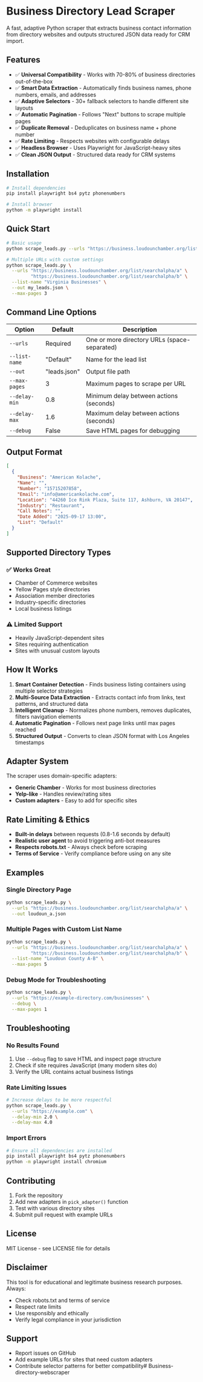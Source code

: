 # Business Directory Lead Scraper

A fast, adaptive Python scraper that extracts business contact information from directory websites and outputs structured JSON data ready for CRM import.

## Features

- ✅ **Universal Compatibility** - Works with 70-80% of business directories out-of-the-box
- ✅ **Smart Data Extraction** - Automatically finds business names, phone numbers, emails, and addresses
- ✅ **Adaptive Selectors** - 30+ fallback selectors to handle different site layouts
- ✅ **Automatic Pagination** - Follows "Next" buttons to scrape multiple pages
- ✅ **Duplicate Removal** - Deduplicates on business name + phone number
- ✅ **Rate Limiting** - Respects websites with configurable delays
- ✅ **Headless Browser** - Uses Playwright for JavaScript-heavy sites
- ✅ **Clean JSON Output** - Structured data ready for CRM systems

## Installation

```bash
# Install dependencies
pip install playwright bs4 pytz phonenumbers

# Install browser
python -m playwright install
```

## Quick Start

```bash
# Basic usage
python scrape_leads.py --urls "https://business.loudounchamber.org/list/searchalpha/a"

# Multiple URLs with custom settings
python scrape_leads.py \
  --urls "https://business.loudounchamber.org/list/searchalpha/a" \
         "https://business.loudounchamber.org/list/searchalpha/b" \
  --list-name "Virginia Businesses" \
  --out my_leads.json \
  --max-pages 3
```

## Command Line Options

| Option | Default | Description |
|--------|---------|-------------|
| `--urls` | Required | One or more directory URLs (space-separated) |
| `--list-name` | "Default" | Name for the lead list |
| `--out` | "leads.json" | Output file path |
| `--max-pages` | 3 | Maximum pages to scrape per URL |
| `--delay-min` | 0.8 | Minimum delay between actions (seconds) |
| `--delay-max` | 1.6 | Maximum delay between actions (seconds) |
| `--debug` | False | Save HTML pages for debugging |

## Output Format

```json
[
  {
    "Business": "American Kolache",
    "Name": "",
    "Number": "15715207858",
    "Email": "info@americankolache.com",
    "Location": "44260 Ice Rink Plaza, Suite 117, Ashburn, VA 20147",
    "Industry": "Restaurant",
    "Call Notes": "",
    "Date Added": "2025-09-17 13:00",
    "List": "Default"
  }
]
```

## Supported Directory Types

### ✅ Works Great
- Chamber of Commerce websites
- Yellow Pages style directories
- Association member directories
- Industry-specific directories
- Local business listings

### ⚠️ Limited Support
- Heavily JavaScript-dependent sites
- Sites requiring authentication
- Sites with unusual custom layouts

## How It Works

1. **Smart Container Detection** - Finds business listing containers using multiple selector strategies
2. **Multi-Source Data Extraction** - Extracts contact info from links, text patterns, and structured data
3. **Intelligent Cleanup** - Normalizes phone numbers, removes duplicates, filters navigation elements
4. **Automatic Pagination** - Follows next page links until max pages reached
5. **Structured Output** - Converts to clean JSON format with Los Angeles timestamps

## Adapter System

The scraper uses domain-specific adapters:

- **Generic Chamber** - Works for most business directories
- **Yelp-like** - Handles review/rating sites
- **Custom adapters** - Easy to add for specific sites

## Rate Limiting & Ethics

- **Built-in delays** between requests (0.8-1.6 seconds by default)
- **Realistic user agent** to avoid triggering anti-bot measures
- **Respects robots.txt** - Always check before scraping
- **Terms of Service** - Verify compliance before using on any site

## Examples

### Single Directory Page
```bash
python scrape_leads.py \
  --urls "https://business.loudounchamber.org/list/searchalpha/a" \
  --out loudoun_a.json
```

### Multiple Pages with Custom List Name
```bash
python scrape_leads.py \
  --urls "https://business.loudounchamber.org/list/searchalpha/a" \
         "https://business.loudounchamber.org/list/searchalpha/b" \
  --list-name "Loudoun County A-B" \
  --max-pages 5
```

### Debug Mode for Troubleshooting
```bash
python scrape_leads.py \
  --urls "https://example-directory.com/businesses" \
  --debug \
  --max-pages 1
```

## Troubleshooting

### No Results Found
1. Use `--debug` flag to save HTML and inspect page structure
2. Check if site requires JavaScript (many modern sites do)
3. Verify the URL contains actual business listings

### Rate Limiting Issues
```bash
# Increase delays to be more respectful
python scrape_leads.py \
  --urls "https://example.com" \
  --delay-min 2.0 \
  --delay-max 4.0
```

### Import Errors
```bash
# Ensure all dependencies are installed
pip install playwright bs4 pytz phonenumbers
python -m playwright install chromium
```

## Contributing

1. Fork the repository
2. Add new adapters in `pick_adapter()` function
3. Test with various directory sites
4. Submit pull request with example URLs

## License

MIT License - see LICENSE file for details

## Disclaimer

This tool is for educational and legitimate business research purposes. Always:
- Check robots.txt and terms of service
- Respect rate limits
- Use responsibly and ethically
- Verify legal compliance in your jurisdiction

## Support

- Report issues on GitHub
- Add example URLs for sites that need custom adapters
- Contribute selector patterns for better compatibility#   B u s i n e s s - d i r e c t o r y - w e b s c r a p e r  
 